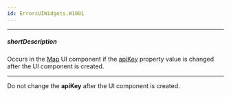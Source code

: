 ```yaml
---
id: ErrorsUIWidgets.W1001
---
```

---
##### shortDescription
Occurs in the [Map](/api-reference/10%20UI%20Components/dxMap '/Documentation/ApiReference/UI_Components/dxMap/') UI component if the [apiKey](/Documentation/ApiReference/UI_Components/dxMap/Configuration/apiKey/) property value is changed after the UI component is created.

---
Do not change the **apiKey** after the UI component is created.